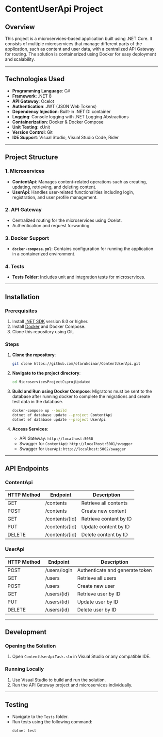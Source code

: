 
# ContentUserApi Project

## Overview

This project is a microservices-based application built using .NET Core. It consists of multiple microservices that manage different parts of the application, such as content and user data, with a centralized API Gateway for routing. The solution is containerized using Docker for easy deployment and scalability.

---

## Technologies Used

- **Programming Language**: C#
- **Framework**: .NET 8
- **API Gateway**: Ocelot
- **Authentication**: JWT (JSON Web Tokens)
- **Dependency Injection**: Built-in .NET DI container
- **Logging**: Console logging with .NET Logging Abstractions
- **Containerization**: Docker & Docker Compose
- **Unit Testing**: xUnit
- **Version Control**: Git
- **IDE Support**: Visual Studio, Visual Studio Code, Rider

---

## Project Structure

### 1. Microservices
- **ContentApi**: Manages content-related operations such as creating, updating, retrieving, and deleting content.
- **UserApi**: Handles user-related functionalities including login, registration, and user profile management.

### 2. API Gateway
- Centralized routing for the microservices using Ocelot.
- Authentication and request forwarding.

### 3. Docker Support
- **`docker-compose.yml`**: Contains configuration for running the application in a containerized environment.

### 4. Tests
- **Tests Folder**: Includes unit and integration tests for microservices.

---

## Installation

### Prerequisites
1. Install [.NET SDK](https://dotnet.microsoft.com/download) version 8.0 or higher.
2. Install [Docker](https://www.docker.com/) and Docker Compose.
3. Clone this repository using Git.

### Steps
1. **Clone the repository**:
   ```bash
   git clone https://github.com/ofarukcinar/ContentUserApi.git
   ```

2. **Navigate to the project directory**:
   ```bash
   cd MicroservicesProjectCsprojUpdated
   ```

3. **Build and Run using Docker Compose**:
Migratons must be sent to the database after running docker to complete the migrations and create test data in the database.
   ```bash
   docker-compose up --build 
   dotnet ef database update --project ContentApi
   dotnet ef database update --project UserApi
   ```

4. **Access Services**:
   - API Gateway: `http://localhost:5050`
   - Swagger for `ContentApi`: `http://localhost:5001/swagger`
   - Swagger for `UserApi`: `http://localhost:5002/swagger`

---

## API Endpoints

### ContentApi
| HTTP Method | Endpoint         | Description                   |
|-------------|------------------|-------------------------------|
| GET         | /contents        | Retrieve all contents         |
| POST        | /contents        | Create new content            |
| GET         | /contents/{id}   | Retrieve content by ID        |
| PUT         | /contents/{id}   | Update content by ID          |
| DELETE      | /contents/{id}   | Delete content by ID          |

### UserApi
| HTTP Method | Endpoint        | Description                      |
|-------------|-----------------|----------------------------------|
| POST        | /users/login    | Authenticate and generate token |
| GET         | /users          | Retrieve all users              |
| POST        | /users          | Create new user                 |
| GET         | /users/{id}     | Retrieve user by ID             |
| PUT         | /users/{id}     | Update user by ID               |
| DELETE      | /users/{id}     | Delete user by ID               |

---

## Development

### Opening the Solution
1. Open `ContentUserApiTask.sln` in Visual Studio or any compatible IDE.

### Running Locally
1. Use Visual Studio to build and run the solution.
2. Run the API Gateway project and microservices individually.

---

## Testing

- Navigate to the `Tests` folder.
- Run tests using the following command:
  ```bash
  dotnet test
  ```
